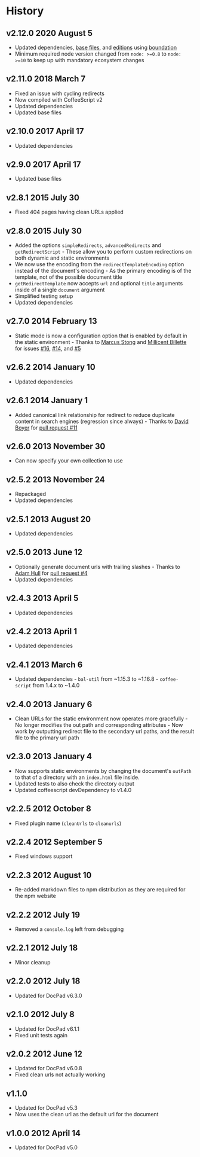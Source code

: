 # History

## v2.12.0 2020 August 5

-   Updated dependencies, [base files](https://github.com/bevry/base), and [editions](https://editions.bevry.me) using [boundation](https://github.com/bevry/boundation)
-   Minimum required node version changed from `node: >=0.8` to `node: >=10` to keep up with mandatory ecosystem changes

## v2.11.0 2018 March 7

-   Fixed an issue with cycling redirects
-   Now compiled with CoffeeScript v2
-   Updated dependencies
-   Updated base files

## v2.10.0 2017 April 17

-   Updated dependencies

## v2.9.0 2017 April 17

-   Updated base files

## v2.8.1 2015 July 30

-   Fixed 404 pages having clean URLs applied

## v2.8.0 2015 July 30

-   Added the options `simpleRedirects`, `advancedRedirects` and `getRedirectScript` - These allow you to perform custom redirections on both dynamic and static environments
-   We now use the encoding from the `redirectTemplateEncoding` option instead of the document's encoding - As the primary encoding is of the template, not of the possible document title
-   `getRedirectTemplate` now accepts `url` and optional `title` arguments inside of a single `document` argument
-   Simplified testing setup
-   Updated dependencies

## v2.7.0 2014 February 13

-   Static mode is now a configuration option that is enabled by default in the static environment - Thanks to [Marcus Stong](https://github.com/stongo) and [Millicent Billette](https://github.com/GammaNu) for issues [#16](https://github.com/docpad/docpad-plugin-cleanurls/issues/16), [#14](https://github.com/docpad/docpad-plugin-cleanurls/pull/14), and [#5](https://github.com/docpad/docpad-plugin-cleanurls/issues/5)

## v2.6.2 2014 January 10

-   Updated dependencies

## v2.6.1 2014 January 1

-   Added canonical link relationship for redirect to reduce duplicate content in search engines (regression since always) - Thanks to [David Boyer](https://github.com/misterdai) for [pull request #11](https://github.com/docpad/docpad-plugin-cleanurls/pull/11)

## v2.6.0 2013 November 30

-   Can now specify your own collection to use

## v2.5.2 2013 November 24

-   Repackaged
-   Updated dependencies

## v2.5.1 2013 August 20

-   Updated dependencies

## v2.5.0 2013 June 12

-   Optionally generate document urls with trailing slashes - Thanks to [Adam Hull](https://github.com/hurrymaplelad) for [pull request #4](https://github.com/docpad/docpad-plugin-cleanurls/pull/4)
-   Updated dependencies

## v2.4.3 2013 April 5

-   Updated dependencies

## v2.4.2 2013 April 1

-   Updated dependencies

## v2.4.1 2013 March 6

-   Updated dependencies - `bal-util` from ~1.15.3 to ~1.16.8 - `coffee-script` from 1.4.x to ~1.4.0

## v2.4.0 2013 January 6

-   Clean URLs for the static environment now operates more gracefully - No longer modifies the out path and corresponding attributes - Now work by outputting redirect file to the secondary url paths, and the result file to the primary url path

## v2.3.0 2013 January 4

-   Now supports static environments by changing the document's `outPath` to that of a directory with an `index.html` file inside.
-   Updated tests to also check the directory output
-   Updated coffeescript devDependency to v1.4.0

## v2.2.5 2012 October 8

-   Fixed plugin name (`cleanUrls` to `cleanurls`)

## v2.2.4 2012 September 5

-   Fixed windows support

## v2.2.3 2012 August 10

-   Re-added markdown files to npm distribution as they are required for the npm website

## v2.2.2 2012 July 19

-   Removed a `console.log` left from debugging

## v2.2.1 2012 July 18

-   Minor cleanup

## v2.2.0 2012 July 18

-   Updated for DocPad v6.3.0

## v2.1.0 2012 July 8

-   Updated for DocPad v6.1.1
-   Fixed unit tests again

## v2.0.2 2012 June 12

-   Updated for DocPad v6.0.8
-   Fixed clean urls not actually working

## v1.1.0

-   Updated for DocPad v5.3
-   Now uses the clean url as the default url for the document

## v1.0.0 2012 April 14

-   Updated for DocPad v5.0
